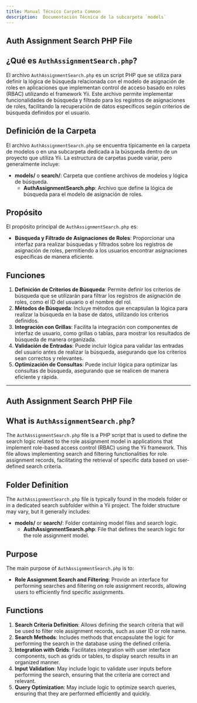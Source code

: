 ```yaml
---
title: Manual Técnico Carpeta Common
description:  Documentación Técnica de la subcarpeta `models`
---
```


## Auth Assignment Search PHP File

## ¿Qué es `AuthAssignmentSearch.php`?

El archivo `AuthAssignmentSearch.php` es un script PHP que se utiliza para definir la lógica de búsqueda relacionada con el modelo de asignación de roles en aplicaciones que implementan control de acceso basado en roles (RBAC) utilizando el framework Yii. Este archivo permite implementar funcionalidades de búsqueda y filtrado para los registros de asignaciones de roles, facilitando la recuperación de datos específicos según criterios de búsqueda definidos por el usuario.

## Definición de la Carpeta

El archivo `AuthAssignmentSearch.php` se encuentra típicamente en la carpeta de modelos o en una subcarpeta dedicada a la búsqueda dentro de un proyecto que utiliza Yii. La estructura de carpetas puede variar, pero generalmente incluye:

- **models/** o **search/**: Carpeta que contiene archivos de modelos y lógica de búsqueda.
  - **AuthAssignmentSearch.php**: Archivo que define la lógica de búsqueda para el modelo de asignación de roles.

## Propósito

El propósito principal de `AuthAssignmentSearch.php` es:

- **Búsqueda y Filtrado de Asignaciones de Roles**: Proporcionar una interfaz para realizar búsquedas y filtrados sobre los registros de asignación de roles, permitiendo a los usuarios encontrar asignaciones específicas de manera eficiente.

## Funciones

1. **Definición de Criterios de Búsqueda**: Permite definir los criterios de búsqueda que se utilizarán para filtrar los registros de asignación de roles, como el ID del usuario o el nombre del rol.
2. **Métodos de Búsqueda**: Incluye métodos que encapsulan la lógica para realizar la búsqueda en la base de datos, utilizando los criterios definidos.
3. **Integración con Grillas**: Facilita la integración con componentes de interfaz de usuario, como grillas o tablas, para mostrar los resultados de búsqueda de manera organizada.
4. **Validación de Entradas**: Puede incluir lógica para validar las entradas del usuario antes de realizar la búsqueda, asegurando que los criterios sean correctos y relevantes.
5. **Optimización de Consultas**: Puede incluir lógica para optimizar las consultas de búsqueda, asegurando que se realicen de manera eficiente y rápida.

---

## Auth Assignment Search PHP File

## What is `AuthAssignmentSearch.php`?

The `AuthAssignmentSearch.php` file is a PHP script that is used to define the search logic related to the role assignment model in applications that implement role-based access control (RBAC) using the Yii framework. This file allows implementing search and filtering functionalities for role assignment records, facilitating the retrieval of specific data based on user-defined search criteria.

## Folder Definition

The `AuthAssignmentSearch.php` file is typically found in the models folder or in a dedicated search subfolder within a Yii project. The folder structure may vary, but it generally includes:

- **models/** or **search/**: Folder containing model files and search logic.
  - **AuthAssignmentSearch.php**: File that defines the search logic for the role assignment model.

## Purpose

The main purpose of `AuthAssignmentSearch.php` is to:

- **Role Assignment Search and Filtering**: Provide an interface for performing searches and filtering on role assignment records, allowing users to efficiently find specific assignments.

## Functions

1. **Search Criteria Definition**: Allows defining the search criteria that will be used to filter role assignment records, such as user ID or role name.
2. **Search Methods**: Includes methods that encapsulate the logic for performing the search in the database using the defined criteria.
3. **Integration with Grids**: Facilitates integration with user interface components, such as grids or tables, to display search results in an organized manner.
4. **Input Validation**: May include logic to validate user inputs before performing the search, ensuring that the criteria are correct and relevant.
5. **Query Optimization**: May include logic to optimize search queries, ensuring that they are performed efficiently and quickly.
